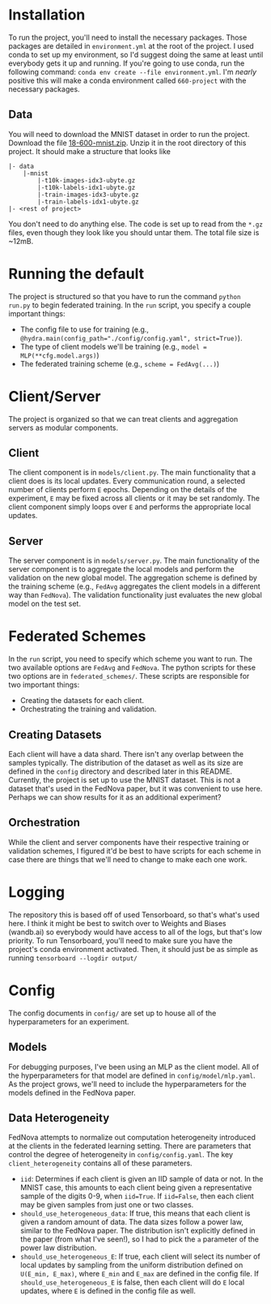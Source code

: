 # Installation
To run the project, you'll need to install the necessary packages. Those packages are detailed in `environment.yml` at the root of the project. I used conda to set up my environment, so I'd suggest doing the same at least until everybody gets it up and running. If you're going to use conda, run the following command:
`conda env create --file environment.yml`. I'm _nearly_ positive this will make a conda environment called `660-project` with the necessary packages.

## Data
You will need to download the MNIST dataset in order to run the project. Download the file [18-600-mnist.zip](https://pats-public-d66bc4c3.s3-us-west-2.amazonaws.com/18-660-mnist.zip). Unzip it in the root directory of this project. It should make a structure that looks like
```
|- data
	|-mnist
		|-t10k-images-idx3-ubyte.gz
		|-t10k-labels-idx1-ubyte.gz
		|-train-images-idx3-ubyte.gz
		|-train-labels-idx1-ubyte.gz
|- <rest of project>
```
You don't need to do anything else. The code is set up to read from the `*.gz` files, even though they look like you should untar them. The total file size is ~12mB. 

# Running the default
The project is structured so that you have to run the command `python run.py` to begin federated training. In the `run` script, you specify a couple important things:
- The config file to use for training (e.g., `@hydra.main(config_path="./config/config.yaml", strict=True)`).
- The type of client models we'll be training (e.g., `model = MLP(**cfg.model.args)`)
- The federated training scheme (e.g., `scheme = FedAvg(...)`)

# Client/Server
The project is organized so that we can treat clients and aggregation servers as modular components.

## Client
The client component is in `models/client.py`. The main functionality that a client does is its local updates. Every communication round, a selected number of clients perform `E`  epochs. Depending on the details of the experiment, `E` may be fixed across all clients or it may be set randomly. The client component simply loops over `E` and performs the appropriate local updates.

## Server
The server component is in `models/server.py`. The main functionality of the server component is to aggregate the local models and perform the validation on the new global model. The aggregation scheme is defined by the training scheme (e.g., `FedAvg` aggregates the client models in a different way than `FedNova`). The validation functionality just evaluates the new global model on the test set.

# Federated Schemes
In the `run` script, you need to specify which scheme you want to run. The two available options are `FedAvg` and `FedNova`. The python scripts for these two options are in `federated_schemes/`. These scripts are responsible for two important things:
- Creating the datasets for each client.
- Orchestrating the training and validation.

## Creating Datasets
Each client will have a data shard. There isn't any overlap between the samples typically. The distribution of the dataset as well as its size are defined in the `config` directory and described later in this README. Currently, the project is set up to use the MNIST dataset. This is not a dataset that's used in the FedNova paper, but it was convenient to use here. Perhaps we can show results for it as an additional experiment?

## Orchestration
While the client and server components have their respective training or validation schemes, I figured it'd be best to have scripts for each scheme in case there are things that we'll need to change to make each one work.

# Logging
The repository this is based off of used Tensorboard, so that's what's used here. I think it might be best to switch over to Weights and Biases (wandb.ai) so everybody would have access to all of the logs, but that's low priority. To run Tensorboard, you'll need to make sure you have the project's conda environment activated. Then, it should just be as simple as running `tensorboard --logdir output/`

# Config
The config documents in `config/` are set up to house all of the hyperparameters for an experiment.

## Models
For debugging purposes, I've been using an MLP as the client model. All of the hyperparameters for that model are defined in `config/model/mlp.yaml`. As the project grows, we'll need to include the hyperparameters for the models defined in the FedNova paper.

## Data Heterogeneity
FedNova attempts to normalize out computation heterogeneity introduced at the clients in the federated learning setting. There are parameters that control the degree of heterogeneity in `config/config.yaml`. The key `client_heterogeneity` contains all of these parameters.

- `iid`: Determines if each client is given an IID sample of data or not. In the MNIST case, this amounts to each client being given a representative sample of the digits 0-9, when `iid=True`. If `iid=False`, then each client may be given samples from just one or two classes.
- `should_use_heterogeneous_data`: If true, this means that each client is given a random amount of data. The data sizes follow a power law, similar to the FedNova paper. The distribution isn't explicitly defined in the paper (from what I've seen!), so I had to pick the `a` parameter of the power law distribution. 
- `should_use_heterogeneous_E`: If true, each client will select its number of local updates by sampling from the uniform distribution defined on `U(E_min, E_max)`, where `E_min` and `E_max` are defined in the config file. If `should_use_heterogeneous_E` is false, then each client will do `E` local updates, where `E` is defined in the config file as well.